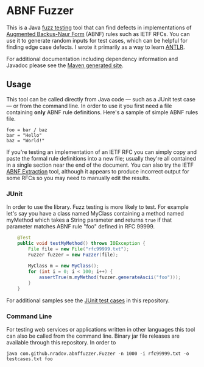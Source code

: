 # ABNF Fuzzer
This is a Java [fuzz testing](http://pages.cs.wisc.edu/~bart/fuzz/) tool that can find defects in implementations of [Augmented Backus-Naur Form](https://tools.ietf.org/html/rfc5234) (ABNF) rules such as IETF RFCs. You can use it to generate random inputs for test cases, which can be helpful for finding edge case defects. I wrote it primarily as a way to learn [ANTLR](http://www.antlr.org/).

For additional documentation including dependency information and Javadoc please see the [Maven generated site](http://nradov.github.io/abnffuzzer/site-plugin/).

## Usage
This tool can be called directly from Java code — such as a JUnit test case — or from the command line. In order to use it you first need a file containing **only** ABNF rule definitions. Here's a sample of simple ABNF rules file.

```
foo = bar / baz
bar = "Hello"
baz = "World!"
```

If you're testing an implementation of an IETF RFC you can simply copy and paste the formal rule definitions into a new file; usually they're all contained in a single section near the end of the document. You can also try the IETF [ABNF Extraction](https://tools.ietf.org/abnf/) tool, although it appears to produce incorrect output for some RFCs so you may need to manually edit the results.

### JUnit
In order to use the library. Fuzz testing is more likely to test. For example let's say you have a class named MyClass containing a method named myMethod which takes a String parameter and returns `true` if that parameter matches ABNF rule "foo" defined in RFC 99999. 

```java
    @Test
    public void testMyMethod() throws IOException {
        File file = new File("rfc99999.txt");
        Fuzzer fuzzer = new Fuzzer(file);
        
        MyClass m = new MyClass();
        for (int i = 0; i < 100; i++) {
            assertTrue(m.myMethod(fuzzer.generateAscii("foo")));
        }
    }
```

For additional samples see the [JUnit test cases](https://github.com/nradov/abnffuzzer/tree/master/src/test/java/com/github/abnffuzzer) in this repository.

### Command Line
For testing web services or applications written in other languages this tool can also be called from the command line. Binary jar file releases are available through this repository. In order to 

```
java com.github.nradov.abnffuzzer.Fuzzer -n 1000 -i rfc99999.txt -o testcases.txt foo
```
